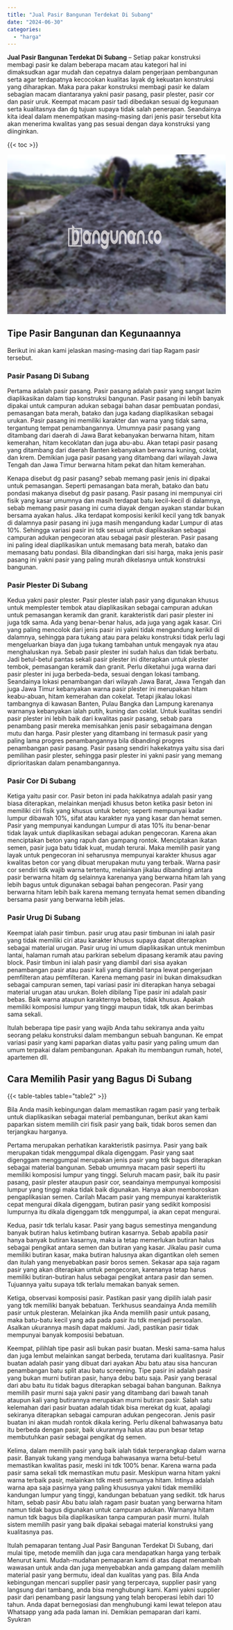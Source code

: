 ```yaml
---
title: "Jual Pasir Bangunan Terdekat Di Subang"
date: "2024-06-30"
categories: 
  - "harga"
---
```


**Jual Pasir Bangunan Terdekat Di Subang** – Setiap pakar konstruksi membagi pasir ke dalam beberapa macam atau kategori hal ini dimaksudkan agar mudah dan cepatnya dalam pengerjaan pembangunan serta agar terdapatnya kecocokan kualitas layak dg kekuatan konstruksi yang diharapkan. Maka para pakar konstruksi membagi pasir ke dalam sebagian macam diantaranya yakni pasir pasang, pasir plester, pasir cor dan pasir uruk. Keempat macam pasir tadi dibedakan sesuai dg kegunaan serta kualitasnya dan dg tujuan supaya tidak salah penerapan. Seandainya kita ideal dalam menempatkan masing-masing dari jenis pasir tersebut kita akan menerima kwalitas yang pas sesuai dengan daya konstruksi yang diinginkan.

{{< toc >}}

![Jual Pasir Bangunan Terdekat Di Subang](/images/jual-pasir-bangunan-18.png)

## Tipe Pasir Bangunan dan Kegunaannya

Berikut ini akan kami jelaskan masing-masing dari tiap Ragam pasir tersebut.

### Pasir Pasang Di Subang

Pertama adalah pasir pasang. Pasir pasang adalah pasir yang sangat lazim diaplikasikan dalam tiap konstruksi bangunan. Pasir pasang ini lebih banyak dipakai untuk campuran adukan sebagai bahan dasar pembuatan pondasi, pemasangan bata merah, batako dan juga kadang diaplikasikan sebagai urukan. Pasir pasang ini memiliki karakter dan warna yang tidak sama, tergantung tempat penambangannya. Umumnya pasir pasang yang ditambang dari daerah di Jawa Barat kebanyakan berwarna hitam, hitam kemerahan, hitam kecoklatan dan juga abu-abu. Akan tetapi pasir pasang yang ditambang dari daerah Banten kebanyakan berwarna kuning, coklat, dan krem. Demikian juga pasir pasang yang ditambang dari wilayah Jawa Tengah dan Jawa Timur berwarna hitam pekat dan hitam kemerahan.

Kenapa disebut dg pasir pasang? sebab memang pasir jenis ini dipakai untuk pemasangan. Seperti pemasangan bata merah, batako dan batu pondasi makanya disebut dg pasir pasang. Pasir pasang ini mempunyai ciri fisik yang kasar umumnya dan masih terdapat batu kecil-kecil di dalamnya, sebab memang pasir pasang ini cuma diayak dengan ayakan standar bukan bersama ayakan halus. Jika terdapat komposisi kerikil kecil yang tdk banyak di dalamnya pasir pasang ini juga masih mengandung kadar Lumpur di atas 10%. Sehingga variasi pasir ini tdk sesuai untuk diaplikasikan sebagai campuran adukan pengecoran atau sebagai pasir plesteran. Pasir pasang ini paling ideal diaplikasikan untuk memasang bata merah, batako dan memasang batu pondasi. Bila dibandingkan dari sisi harga, maka jenis pasir pasang ini yakni pasir yang paling murah dikelasnya untuk konstruksi bangunan.

### Pasir Plester Di Subang

Kedua yakni pasir plester. Pasir plester ialah pasir yang digunakan khusus untuk memplester tembok atau diaplikasikan sebagai campuran adukan untuk pemasangan keramik dan granit. karakteristik dari pasir plester ini juga tdk sama. Ada yang benar-benar halus, ada juga yang agak kasar. Ciri yang paling mencolok dari jenis pasir ini yakni tidak mengandung kerikil di dalamnya, sehingga para tukang atau para pelaku konstruksi tidak perlu lagi mengeluarkan biaya dan juga tukang tambahan untuk mengayak nya atau menghaluskan nya. Sebab pasir plester ini sudah halus dan tidak berbatu. Jadi betul-betul pantas sekali pasir plester ini diterapkan untuk plester tembok, pemasangan keramik dan granit. Perlu diketahui juga warna dari pasir plester ini juga berbeda-beda, sesuai dengan lokasi tambang. Seandainya lokasi penambangan dari wilayah Jawa Barat, Jawa Tengah dan juga Jawa Timur kebanyakan warna pasir plester ini merupakan hitam keabu-abuan, hitam kemerahan dan cokelat. Tetapi jikalau lokasi tambangnya di kawasan Banten, Pulau Bangka dan Lampung karenanya warnanya kebanyakan ialah putih, kuning dan coklat. Untuk kualitas sendiri pasir plester ini lebih baik dari kwalitas pasir pasang, sebab para penambang pasir mereka memisahkan jenis pasir sebagaimana dengan mutu dan harga. Pasir plester yang ditambang ini termasuk pasir yang paling lama progres penambangannya bila dibandingi progres penambangan pasir pasang. Pasir pasang sendiri hakekatnya yaitu sisa dari pemilihan pasir plester, sehingga pasir plester ini yakni pasir yang memang diprioritaskan dalam penambangannya.

### Pasir Cor Di Subang

Ketiga yaitu pasir cor. Pasir beton ini pada hakikatnya adalah pasir yang biasa diterapkan, melainkan menjadi khusus beton ketika pasir beton ini memiliki ciri fisik yang khusus untuk beton; seperti mempunyai kadar lumpur dibawah 10%, sifat atau karakter nya yang kasar dan hemat semen. Pasir yang mempunyai kandungan Lumpur di atas 10% itu benar-benar tidak layak untuk diaplikasikan sebagai adukan pengecoran. Karena akan menciptakan beton yang rapuh dan gampang rontok. Menciptakan ikatan semen, pasir juga batu tidak kuat, mudah terurai. Maka memilih pasir yang layak untuk pengecoran ini seharusnya mempunyai karakter khusus agar kwalitas beton cor yang dibuat merupakan mutu yang terbaik. Warna pasir cor sendiri tdk wajib warna tertentu, melainkan jikalau dibandingi antara pasir berwarna hitam dg selainnya karenanya yang berwarna hitam lah yang lebih bagus untuk digunakan sebagai bahan pengecoran. Pasir yang berwarna hitam lebih baik karena memang ternyata hemat semen dibanding bersama pasir yang berwarna lebih jelas.

### Pasir Urug Di Subang

Keempat ialah pasir timbun. pasir urug atau pasir timbunan ini ialah pasir yang tidak memiliki ciri atau karakter khusus supaya dapat diterapkan sebagai material urugan. Pasir urug ini umum diaplikasikan untuk menimbun lantai, halaman rumah atau parkiran sebelum dipasang keramik atau paving block. Pasir timbun ini ialah pasir yang diambil dari sisa ayakan penambangan pasir atau pasir kali yang diambil tanpa lewat pengerjaan pemfilteran atau pemfilteran. Karena memang pasir ini bukan dimaksudkan sebagai campuran semen, tapi variasi pasir ini diterapkan hanya sebagai material urugan atau urukan. Boleh dibilang Tipe pasir ini adalah pasir bebas. Baik warna ataupun karakternya bebas, tidak khusus. Apakah memiliki komposisi lumpur yang tinggi maupun tidak, tdk akan berimbas sama sekali.

Itulah beberapa tipe pasir yang wajib Anda tahu sekiranya anda yaitu seorang pelaku konstruksi dalam membangun sebuah bangunan. Ke empat variasi pasir yang kami paparkan diatas yaitu pasir yang paling umum dan umum terpakai dalam pembangunan. Apakah itu membangun rumah, hotel, apartemen dll.

## Cara Memilih Pasir yang Bagus Di Subang

{{< table-tables table="table2" >}}

Bila Anda masih kebingungan dalam memastikan ragam pasir yang terbaik untuk diaplikasikan sebagai material pembangunan, berikut akan kami paparkan sistem memilih ciri fisik pasir yang baik, tidak boros semen dan terjangkau harganya.

Pertama merupakan perhatikan karakteristik pasirnya. Pasir yang baik merupakan tidak menggumpal dikala digenggam. Pasir yang saat digenggam menggumpal merupakan jenis pasir yang tdk bagus diterapkan sebagai material bangunan. Sebab umumnya macam pasir seperti itu memiliki komposisi lumpur yang tinggi. Seluruh macam pasir, baik itu pasir pasang, pasir plester ataupun pasir cor, seandainya mempunyai komposisi lumpur yang tinggi maka tidak baik digunakan. Hanya akan memboroskan pengaplikasian semen. Carilah Macam pasir yang mempunyai karakteristik cepat mengurai dikala digenggam, butiran pasir yang sedikit komposisi lumpurnya itu dikala digenggam tdk menggumpal, ia akan cepat mengurai.

Kedua, pasir tdk terlalu kasar. Pasir yang bagus semestinya mengandung banyak butiran halus ketimbang butiran kasarnya. Sebab apabila pasir hanya banyak butiran kasarnya, maka ia tetap memerlukan butiran halus sebagai pengikat antara semen dan butiran yang kasar. Jikalau pasir cuma memiliki butiran kasar, maka butiran halusnya akan digantikan oleh semen dan itulah yang menyebabkan pasir boros semen. Sekasar apa saja ragam pasir yang akan diterapkan untuk pengecoran, karenanya tetap harus memiliki butiran-butiran halus sebagai pengikat antara pasir dan semen. Tujuannya yaitu supaya tdk terlalu memakan banyak semen.

Ketiga, observasi komposisi pasir. Pastikan pasir yang dipilih ialah pasir yang tdk memiliki banyak bebatuan. Terkhusus seandainya Anda memilih pasir untuk plesteran. Melainkan jika Anda memilih pasir untuk pasang, maka batu-batu kecil yang ada pada pasir itu tdk menjadi persoalan. Asalkan ukurannya masih dapat maklumi. Jadi, pastikan pasir tidak mempunyai banyak komposisi bebatuan.

Keempat, pilihlah tipe pasir asli bukan pasir buatan. Meski sama-sama halus dan juga lembut melainkan sangat berbeda, terutama dari kualitasnya. Pasir buatan adalah pasir yang dibuat dari ayakan Abu batu atau sisa hancuran penambangan batu split atau batu screening. Tipe pasir ini adalah pasir yang bukan murni butiran pasir, hanya debu batu saja. Pasir yang berasal dari abu batu itu tidak bagus diterapkan sebagai bahan bangunan. Baiknya memilih pasir murni saja yakni pasir yang ditambang dari bawah tanah ataupun kali yang butirannya merupakan murni butiran pasir. Salah satu kelemahan dari pasir buatan adalah tidak bisa merekat dg kuat, apalagi sekiranya diterapkan sebagai campuran adukan pengecoran. Jenis pasir buatan ini akan mudah rontok dikala kering. Perlu dikenal bahwasanya batu itu berbeda dengan pasir, baik ukurannya halus atau pun besar tetap membutuhkan pasir sebagai pengikat dg semen.

Kelima, dalam memilih pasir yang baik ialah tidak terperangkap dalam warna pasir. Banyak tukang yang menduga bahwasanya warna betul-betul memastikan kwalitas pasir, meski ini tdk 100% benar. Karena warna pada pasir sama sekali tdk memastikan mutu pasir. Meskipun warna hitam yakni warna terbaik pasir, melainkan tdk mesti semuanya hitam. Intinya adalah warna apa saja pasirnya yang paling khususnya yakni tidak memiliki kandungan lumpur yang tinggi, kandungan bebatuan yang sedikit. tdk harus hitam, sebab pasir Abu batu ialah ragam pasir buatan yang berwarna hitam namun tidak bagus digunakan untuk campuran adukan. Warnanya hitam namun tdk bagus bila diaplikasikan tanpa campuran pasir murni. Itulah sistem memilih pasir yang baik dipakai sebagai material konstruksi yang kualitasnya pas.

Itulah pemaparan tentang Jual Pasir Bangunan Terdekat Di Subang, dari mulai tipe, metode memilih dan juga cara mendapatkan harga yang terbaik Menurut kami. Mudah-mudahan pemaparan kami di atas dapat menambah wawasan untuk anda dan juga menyebabkan anda gampang dalam memilih material pasir yang bermutu, ideal dan kualitas yang pas. Bila Anda kebingungan mencari supplier pasir yang terpercaya, supplier pasir yang langsung dari tambang, anda bisa menghubungi kami. Kami yakni supplier pasir dari penambang pasir langsung yang telah beroperasi lebih dari 10 tahun. Anda dapat bernegosiasi dan menghubungi kami lewat telepon atau Whatsapp yang ada pada laman ini. Demikian pemaparan dari kami. Syukran
